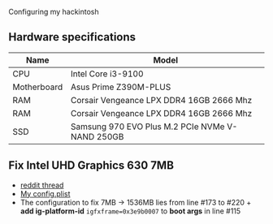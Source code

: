 Configuring my hackintosh  

## Hardware specifications

| Name | Model |
|---|---|
| CPU | Intel Core i3-9100 |
| Motherboard | Asus Prime Z390M-PLUS |
| RAM | Corsair Vengeance LPX DDR4 16GB 2666 Mhz |
| RAM | Corsair Vengeance LPX DDR4 16GB 2666 Mhz |
| SSD | Samsung 970 EVO Plus M.2 PCIe NVMe V-NAND 250GB

## Fix Intel UHD Graphics 630 7MB

* [reddit thread](https://www.reddit.com/r/hackintosh/comments/f2nu37/how_to_make_intel_uhd_630_work_on_catalina_10153/fhdspif/)
* [My config.plist](https://github.com/ldcduc/ldcduc/blob/main/hackintosh/EFI_shutdown_sound_1536uhd/CLOVER/config_1536MB.plist)
* The configuration to fix 7MB &rarr; 1536MB lies from line #173 to #220 + **add ig-platform-id** `igfxframe=0x3e9b0007` to **boot args** in line #115
